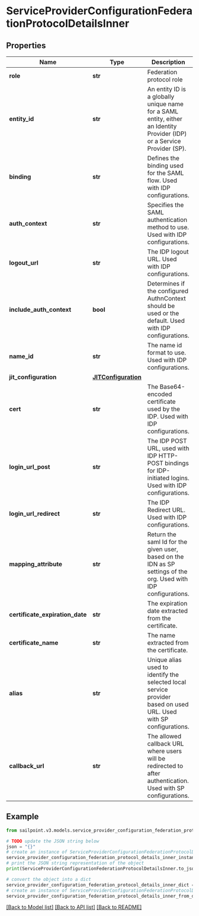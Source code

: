# ServiceProviderConfigurationFederationProtocolDetailsInner


## Properties

Name | Type | Description | Notes
------------ | ------------- | ------------- | -------------
**role** | **str** | Federation protocol role | [optional] 
**entity_id** | **str** | An entity ID is a globally unique name for a SAML entity, either an Identity Provider (IDP) or a Service Provider (SP). | [optional] 
**binding** | **str** | Defines the binding used for the SAML flow. Used with IDP configurations. | [optional] 
**auth_context** | **str** | Specifies the SAML authentication method to use. Used with IDP configurations. | [optional] 
**logout_url** | **str** | The IDP logout URL. Used with IDP configurations. | [optional] 
**include_auth_context** | **bool** | Determines if the configured AuthnContext should be used or the default. Used with IDP configurations. | [optional] [default to False]
**name_id** | **str** | The name id format to use. Used with IDP configurations. | [optional] 
**jit_configuration** | [**JITConfiguration**](JITConfiguration.md) |  | [optional] 
**cert** | **str** | The Base64-encoded certificate used by the IDP. Used with IDP configurations. | [optional] 
**login_url_post** | **str** | The IDP POST URL, used with IDP HTTP-POST bindings for IDP-initiated logins. Used with IDP configurations. | [optional] 
**login_url_redirect** | **str** | The IDP Redirect URL. Used with IDP configurations. | [optional] 
**mapping_attribute** | **str** | Return the saml Id for the given user, based on the IDN as SP settings of the org. Used with IDP configurations. | [optional] 
**certificate_expiration_date** | **str** | The expiration date extracted from the certificate. | [optional] 
**certificate_name** | **str** | The name extracted from the certificate. | [optional] 
**alias** | **str** | Unique alias used to identify the selected local service provider based on used URL. Used with SP configurations. | [optional] 
**callback_url** | **str** | The allowed callback URL where users will be redirected to after authentication. Used with SP configurations. | [optional] 

## Example

```python
from sailpoint.v3.models.service_provider_configuration_federation_protocol_details_inner import ServiceProviderConfigurationFederationProtocolDetailsInner

# TODO update the JSON string below
json = "{}"
# create an instance of ServiceProviderConfigurationFederationProtocolDetailsInner from a JSON string
service_provider_configuration_federation_protocol_details_inner_instance = ServiceProviderConfigurationFederationProtocolDetailsInner.from_json(json)
# print the JSON string representation of the object
print(ServiceProviderConfigurationFederationProtocolDetailsInner.to_json())

# convert the object into a dict
service_provider_configuration_federation_protocol_details_inner_dict = service_provider_configuration_federation_protocol_details_inner_instance.to_dict()
# create an instance of ServiceProviderConfigurationFederationProtocolDetailsInner from a dict
service_provider_configuration_federation_protocol_details_inner_from_dict = ServiceProviderConfigurationFederationProtocolDetailsInner.from_dict(service_provider_configuration_federation_protocol_details_inner_dict)
```
[[Back to Model list]](../README.md#documentation-for-models) [[Back to API list]](../README.md#documentation-for-api-endpoints) [[Back to README]](../README.md)


